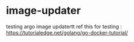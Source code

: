 # image-updater
testing argo image updatertt
ref this for testing : https://tutorialedge.net/golang/go-docker-tutorial/
